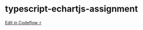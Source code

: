 # typescript-echartjs-assignment

[Edit in Codeflow ⚡️](https://stackblitz.com/~/github.com/vasaman/typescript-echartjs-assignment)